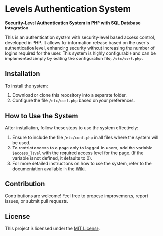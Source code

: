 # Levels Authentication System

**Security-Level Authentication System in PHP with SQL Database Integration.**

This is an authentication system with security-level based access control, developed in PHP. It allows for information release based on the user's authentication level, enhancing security without increasing the number of logins required for the user. This system is highly configurable and can be implemented simply by editing the configuration file, `/etc/conf.php`.

## Installation

To install the system:

1. Download or clone this repository into a separate folder.
2. Configure the file `/etc/conf.php` based on your preferences.

## How to Use the System

After installation, follow these steps to use the system effectively:

1. Ensure to include the file `/etc/conf.php` in all files where the system will be used.
2. To restrict access to a page only to logged-in users, add the variable `$access_level` with the required access level for the page. (If the variable is not defined, it defaults to 0).
3. For more detailed instructions on how to use the system, refer to the documentation available in the [Wiki](https://github.com/ViniciusBelini/Levels-Authentication-System/wiki).

## Contribution

Contributions are welcome! Feel free to propose improvements, report issues, or submit pull requests.

## License

This project is licensed under the [MIT License](LICENSE).
